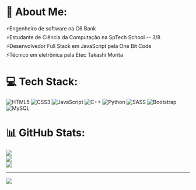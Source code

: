 # 💫 About Me:
⚡️Engenheiro de software na C6 Bank<br>
⚡️Estudante de Ciência da Computação na SpTech School -- 3/8<br>⚡️Desenvolvedor Full Stack em JavaScript pela One Bit Code <br>⚡️Técnico em eletrônica pela Etec Takashi Morita  


# 💻 Tech Stack:
![HTML5](https://img.shields.io/badge/html5-%23E34F26.svg?style=for-the-badge&logo=html5&logoColor=white) ![CSS3](https://img.shields.io/badge/css3-%231572B6.svg?style=for-the-badge&logo=css3&logoColor=white) ![JavaScript](https://img.shields.io/badge/javascript-%23323330.svg?style=for-the-badge&logo=javascript&logoColor=%23F7DF1E) ![C++](https://img.shields.io/badge/c++-%2300599C.svg?style=for-the-badge&logo=c%2B%2B&logoColor=white) ![Python](https://img.shields.io/badge/python-3670A0?style=for-the-badge&logo=python&logoColor=ffdd54) ![SASS](https://img.shields.io/badge/SASS-hotpink.svg?style=for-the-badge&logo=SASS&logoColor=white) ![Bootstrap](https://img.shields.io/badge/bootstrap-%23563D7C.svg?style=for-the-badge&logo=bootstrap&logoColor=white) ![MySQL](https://img.shields.io/badge/mysql-%2300f.svg?style=for-the-badge&logo=mysql&logoColor=white) 	
# 📊 GitHub Stats:
![](https://github-readme-stats.vercel.app/api?username=Paulo07Marcena&theme=dark&hide_border=false&include_all_commits=false&count_private=false)<br/>
![](https://github-readme-streak-stats.herokuapp.com/?user=Paulo07Marcena&theme=dark&hide_border=false)<br/>
![](https://github-readme-stats.vercel.app/api/top-langs/?username=Paulo07Marcena&theme=dark&hide_border=false&include_all_commits=false&count_private=false&layout=compact)

---
[![](https://visitcount.itsvg.in/api?id=Paulo07marcena&label=Profile%20Views&color=12&icon=0&pretty=true)](https://visitcount.itsvg.in)

<!-- Proudly created with GPRM ( https://gprm.itsvg.in ) -->
